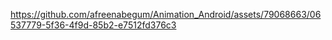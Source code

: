https://github.com/afreenabegum/Animation_Android/assets/79068663/06537779-5f36-4f9d-85b2-e7512fd376c3

